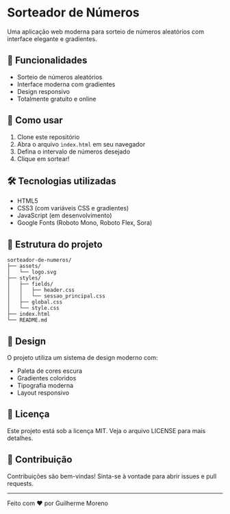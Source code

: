 # Sorteador de Números

Uma aplicação web moderna para sorteio de números aleatórios com interface elegante e gradientes.

## 🎯 Funcionalidades

- Sorteio de números aleatórios
- Interface moderna com gradientes
- Design responsivo
- Totalmente gratuito e online

## 🚀 Como usar

1. Clone este repositório
2. Abra o arquivo `index.html` em seu navegador
3. Defina o intervalo de números desejado
4. Clique em sortear!

## 🛠️ Tecnologias utilizadas

- HTML5
- CSS3 (com variáveis CSS e gradientes)
- JavaScript (em desenvolvimento)
- Google Fonts (Roboto Mono, Roboto Flex, Sora)

## 📁 Estrutura do projeto

```
sorteador-de-numeros/
├── assets/
│   └── logo.svg
├── styles/
│   ├── fields/
│   │   ├── header.css
│   │   └── sessao_principal.css
│   ├── global.css
│   └── style.css
├── index.html
└── README.md
```

## 🎨 Design

O projeto utiliza um sistema de design moderno com:
- Paleta de cores escura
- Gradientes coloridos
- Tipografia moderna
- Layout responsivo

## 📝 Licença

Este projeto está sob a licença MIT. Veja o arquivo LICENSE para mais detalhes.

## 🤝 Contribuição

Contribuições são bem-vindas! Sinta-se à vontade para abrir issues e pull requests.

---

Feito com ❤️ por Guilherme Moreno
